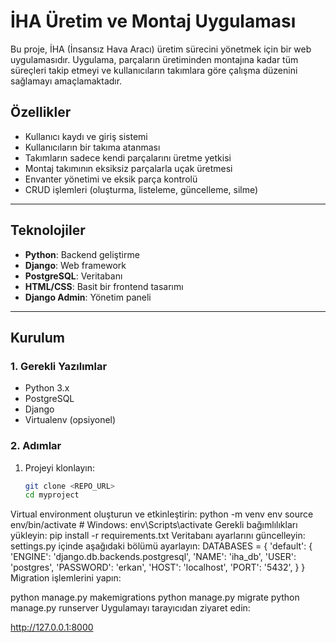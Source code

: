 # İHA Üretim ve Montaj Uygulaması

Bu proje, İHA (İnsansız Hava Aracı) üretim sürecini yönetmek için bir web uygulamasıdır. Uygulama, parçaların üretiminden montajına kadar tüm süreçleri takip etmeyi ve kullanıcıların takımlara göre çalışma düzenini sağlamayı amaçlamaktadır.

## **Özellikler**
- Kullanıcı kaydı ve giriş sistemi
- Kullanıcıların bir takıma atanması
- Takımların sadece kendi parçalarını üretme yetkisi
- Montaj takımının eksiksiz parçalarla uçak üretmesi
- Envanter yönetimi ve eksik parça kontrolü
- CRUD işlemleri (oluşturma, listeleme, güncelleme, silme)

---

## **Teknolojiler**
- **Python**: Backend geliştirme
- **Django**: Web framework
- **PostgreSQL**: Veritabanı
- **HTML/CSS**: Basit bir frontend tasarımı
- **Django Admin**: Yönetim paneli

---

## **Kurulum**

### **1. Gerekli Yazılımlar**
- Python 3.x
- PostgreSQL
- Django
- Virtualenv (opsiyonel)

### **2. Adımlar**
1. Projeyi klonlayın:
   ```bash
   git clone <REPO_URL>
   cd myproject
Virtual environment oluşturun ve etkinleştirin:
python -m venv env
source env/bin/activate  # Windows: env\Scripts\activate
Gerekli bağımlılıkları yükleyin:
pip install -r requirements.txt
Veritabanı ayarlarını güncelleyin: settings.py içinde aşağıdaki bölümü ayarlayın:
DATABASES = {
    'default': {
        'ENGINE': 'django.db.backends.postgresql',
        'NAME': 'iha_db',
        'USER': 'postgres',
        'PASSWORD': 'erkan',
        'HOST': 'localhost',
        'PORT': '5432',
    }
}
Migration işlemlerini yapın:

python manage.py makemigrations
python manage.py migrate
python manage.py runserver
Uygulamayı tarayıcıdan ziyaret edin:

http://127.0.0.1:8000


